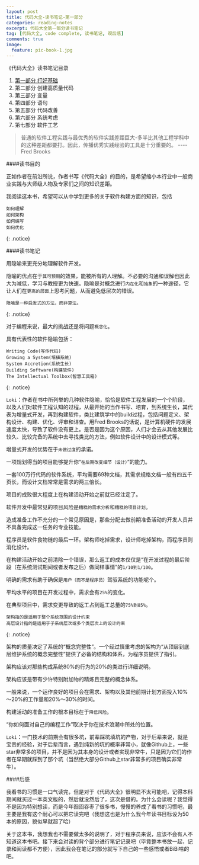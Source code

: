```yaml
---
layout: post
title: 代码大全-读书笔记-第一部分
categories: reading-notes
excerpt: 代码大全第一部分读书笔记
tag: [代码大全, code complete, 读书笔记, 观后感]
comments: true
image:
  feature: pic-book-1.jpg
---
```


《代码大全》读书笔记目录

1. [第一部分 打好基础](http://www.whysodiao.com/reading-notes/code-complete-note-part-1/)
2. 第二部分 创建高质量代码
3. 第三部分 变量
4. 第四部分 语句
5. 第五部分 代码改善
6. 第六部分 系统考虑
7. 第七部分 软件工艺

>普通的软件工程实践与最优秀的软件实践差距巨大-多半比其他工程学科中的这种差距都要打。因此，传播优秀实践经验的工具是十分重要的。     ----Fred Brooks

####读书目的

正如作者在前沿所说，作者书写《代码大全》的目的，是希望缩小本行业中一般商业实践与大师级人物及专家们之间的知识差距。

我阅读这本书，希望可以从中学到更多的关于软件构建方面的知识，包括

	如何理解
	如何架构
	如何编写
	如何优化
{: .notice}

####读书笔记

用隐喻来更充分地理解软件开发。

隐喻的优点在于`其可预期`的效果，能被所有的人理解。不必要的沟通和误解也因此大为减低，学习与教授更为快速。隐喻是对概念进行`内在化`和`抽象`的一种途径，它让人们在`更高的层面`上思考问题，从而避免低层次的错误。

	隐喻是一种启发式的方法，而非算法。
{: .notice}

对于编程来说，最大的挑战还是将问题`概念化`。

具有代表性的软件隐喻包括：
	
	Writing Code(写作代码)
	Growing a System(培植系统)
	System Accretion(系统生长)
	Building Software(构建软件)
	The Intellectual Toolbox(智慧工具箱)
{: .notice}

`Loki`：作者在书中所列举的几种软件隐喻，恰恰是软件工程发展的一个个阶段，以及人们对软件工程认知的过程，从最开始的当作书写、培育，到系统生长，其代表为增量式开发，再到构建软件，类比建筑学中的build过程，包括问题定义、架构设计、构建、优化、评审和详查。用Fred Brooks的话说，是计算机硬件的发展速度太快，导致了软件没有更上。是否是因为这个原因，人们才会去从其他发展比较久、比较完备的系统中去寻找类比的方法，例如软件设计中的设计模式等。

增量式开发的优势在于`未做过度`的承诺。

一项规划得当的项目能够提升你“`在后期改变细节（设计）`”的能力。

一套100万行代码的软件系统，平均需要69种文档，其需求规格文档一般有四五千页长，而设计文档常常是需求的两三倍长。

项目的成败很大程度上在构建活动开始之前就已经注定了。

软件开发中最常见的项目风险是`糟糕的需求分析`和`糟糕的项目计划`。

造成准备工作不充分的一个常见原因是，那些分配去做前期准备活动的开发人员并不具备完成这一任务的专业技能。

程序员是软件食物链的最后一环。架构师吃掉需求，设计师吃掉架构，而程序员则消化设计。

在构建活动开始之前清除一个错误，那么返工的成本仅仅是“在开发过程的最后阶段（在系统测试期间或者发布之后）做同样事情”的`1/10到1/100`。

明确的需求有助于确保是`用户（而不是程序员）`驾驭系统的功能呢个。

平均水平的项目在开发过程中，需求会有`25%`的变化。

在典型项目中，需求变更导致的返工占到返工总量的`75%到85%`。

	架构指的是适用于整个系统范围的设计约束
	高层设计指的是适用于子系统层次或多个类层次上的设计约束
{: .notice}

架构的质量决定了系统的“概念完整性”。一个经过慎重考虑的架构为“从顶层到底层维护系统的概念完整性”提供了必备的结构和体系，为程序员提供了指引。

架构应该对那些构成系统80%的行为的20%的类进行详细说明。

架构应该是带有少许特别附加物的精炼且完整的概念体系。

一般来说，一个运作良好的项目会在需求、架构以及其他前期计划方面投入10%～20%的工作量和20%～30%的时间。

构建活动的准备工作的根本目标在于`降低风险`。

“你如何面对自己的编程工作”取决于你在技术浪潮中所处的位置。

`Loki`：一门技术的前期会有很多坑，前辈踩坑填坑的产物，对于后辈来说，就是宝贵的经验，对于后辈而言，遇到纯新的坑的概率非常小，就像Github上，一些star非常多的项目，并不是因为其本身的设计或者实现非常牛，只是因为它们的作者在早期就踩到了那个坑（当然绝大部分Github上star非常多的项目确实非常牛）。

####后感

我看书的习惯是一口气读完，但是对于《代码大全》很明显不太可能吧，记得本科期间就买过一本英文版的，然后就没然后了，这次是借的。为什么会读呢？我觉得不是因为特别想读，而是今年囫囵吞枣了很多书，慢慢的养成了看书的习惯吧，最主要是我有这个耐心可以把它读完吧（我想这也是为什么我今年读书目标设为50本的原因，貌似早就超了哈）

关于这本书，我想我也不需要做太多的说明了，对于程序员来说，应该不会有人不知道这本书吧。接下来会对读的背个部分进行笔记记录吧（毕竟整本书放一起，记录和阅读都不方便），因此我会在笔记的部分就写下自己的一些感悟或者BiBi啥的吧。